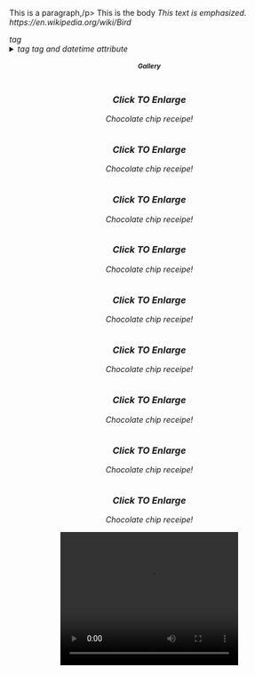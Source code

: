 <!DOCTYPE html>
<html lang ="en">
<p> This is a paragraph,/p>
</html>
<!DOCTYPE html>
<html>
<title>This is the title</title>
<body> This is the body</body>
</html>
<em>This text is emphasized. </em>
<em>https://en.wikipedia.org/wiki/Bird
<article>tag
<details>tag
<summary>tag
<time>tag and datetime attribute
<footer>
<header>
<nav>
<section>
<summary>
<time>

<!-- GALLERY -->
<section>
<div id="gallery">
<h1>Gallery</h1>
<div>

<!--PHOTO CONTAINER 1-->
<div>
<div>
<img scr=""C:\Users\deo\Desktop\project\images\Thumbnails\Thumbnail_1.jpg<h3>
<h3> Click TO Enlarge</h3>
<p>Chocolate chip receipe!</p>
</div>
</div>
</div>
<!-- END PHOTO CONTAINER 1 -->

<!--PHOTO CONTAINER 2-->
<div>
<div>
<img scr=""C:\Users\deo\Desktop\project\images\Thumbnails\Thumbnail_2.jpg<h3>
<h3> Click TO Enlarge</h3>
<p>Chocolate chip receipe!</p>
</div>
</div>
</div>
<!-- END PHOTO CONTAINER 2 -->

<!--PHOTO CONTAINER 3-->
<div>
<div>
<img scr=""C:\Users\deo\Desktop\project\images\Thumbnails\Thumbnail_3.jpg<h3>
<h3> Click TO Enlarge</h3>
<p>Chocolate chip receipe!</p>
</div>
</div>
</div>
<!-- END PHOTO CONTAINER 3 -->

<!--PHOTO CONTAINER 4-->
<div>
<div>
<img scr=""C:\Users\deo\Desktop\project\images\Thumbnails\Thumbnail_4.jpg<h3>
<h3> Click TO Enlarge</h3>
<p>Chocolate chip receipe!</p>
</div>
</div>
</div>
<!-- END PHOTO CONTAINER 4 -->

<!--PHOTO CONTAINER 5-->
<div>
<div>
<img scr=""C:\Users\deo\Desktop\project\images\Thumbnails\Thumbnail_5.jpg<h3>
<h3> Click TO Enlarge</h3>
<p>Chocolate chip receipe!</p>
</div>
</div>
</div>
<!-- END PHOTO CONTAINER 5 -->

<!--PHOTO CONTAINER 6-->
<div>
<div>
<img scr=""C:\Users\deo\Desktop\project\images\Thumbnails\Thumbnail_6.jpg<h3>
<h3> Click TO Enlarge</h3>
<p>Chocolate chip receipe!</p>
</div>
</div>
</div>
<!-- END PHOTO CONTAINER 6 -->

<!--PHOTO CONTAINER 7-->
<div>
<div>
<img scr=""C:\Users\deo\Desktop\project\images\Thumbnails\Thumbnail_7.jpg<h3>
<h3> Click TO Enlarge</h3>
<p>Chocolate chip receipe!</p>
</div>
</div>
</div>
<!-- END PHOTO CONTAINER 7 -->

<!--PHOTO CONTAINER 8-->
<div>
<div>
<img scr=""C:\Users\deo\Desktop\project\images\Thumbnails\Thumbnail_8.jpg<h3>
<h3> Click TO Enlarge</h3>
<p>Chocolate chip receipe!</p>
</div>
</div>
</div>
<!-- END PHOTO CONTAINER 8 -->

<!--PHOTO CONTAINER 9-->
<div>
<div>
<img scr=""C:\Users\deo\Desktop\project\images\Thumbnails\Thumbnail_9.jpg<h3>
<h3> Click TO Enlarge</h3>
<p>Chocolate chip receipe!</p>
</div>
</div>
</div>
<!-- END PHOTO CONTAINER 9 -->

<video width="320" height="240" controls>
<source scr=:Video.mp4" type="video/mp4">
<source scr="Video.ogg" type="video/ogg">
<h1 id="About Page".About</h!>
<a href=#About Page".Go to About</a>
<!DOCTYPE html>
html>
<body>
<p><a href="#About Section"> Go to About</a></p>
<p><a href="#FAQ Section"> Go to FAQs</a></p>
<h1>Home</h!>
<p>This is the Home section of our page...</P>
<h>id=About Section">About</h1>
<p>This is the About section of our web page...</p>
<h1 id="FAQ Section">FAQs</h1>
<h1 id="This is the FAQ Section of our web page...</p>
<form>
</body>
</html>



